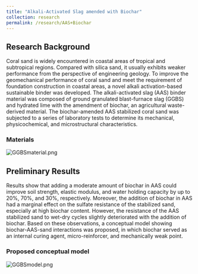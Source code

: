 ```yaml
---
title: "Alkali-Activated Slag amended with Biochar"
collection: research
permalink: /research/AAS+Biochar
---
```

## Research Background 
Coral sand is widely encountered in coastal areas of tropical and subtropical regions. Compared with silica sand, it usually exhibits weaker performance from the perspective of engineering geology. To improve the geomechanical performance of coral sand and meet the requirement of foundation construction in coastal areas, a novel alkali activation-based sustainable binder was developed. The alkali-activated slag (AAS) binder material was composed of ground granulated blast-furnace slag (GGBS) and hydrated lime with the amendment of biochar, an agricultural waste-derived material. The biochar-amended AAS stabilized coral sand was subjected to a series of laboratory tests to determine its mechanical, physicochemical, and microstructural characteristics.
### Materials
![GGBSmaterial.png](https://kimile599.github.io/images/GGBSmaterial.png)

## Preliminary Results
Results show that adding a moderate amount of biochar in AAS could improve soil strength, elastic modulus, and water holding capacity by up to 20%, 70%, and 30%, respectively. Moreover, the addition of biochar in AAS had a marginal effect on the sulfate resistance of the stabilized sand, especially at high biochar content. However, the resistance of the AAS stabilized sand to wet-dry cycles slightly deteriorated with the addition of biochar. Based on these observations, a conceptual model showing biochar-AAS-sand interactions was proposed, in which biochar served as an internal curing agent, micro-reinforcer, and mechanically weak point.
### Proposed conceptual model

![GGBSmodel.png](https://kimile599.github.io/images/GGBSmodel.png)



